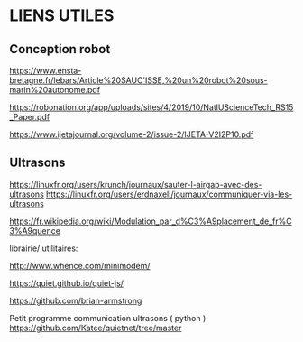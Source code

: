 # LIENS UTILES

## Conception robot

https://www.ensta-bretagne.fr/lebars/Article%20SAUC'ISSE,%20un%20robot%20sous-marin%20autonome.pdf

https://robonation.org/app/uploads/sites/4/2019/10/NatlUScienceTech_RS15_Paper.pdf

https://www.ijetajournal.org/volume-2/issue-2/IJETA-V2I2P10.pdf

## Ultrasons

https://linuxfr.org/users/krunch/journaux/sauter-l-airgap-avec-des-ultrasons
https://linuxfr.org/users/erdnaxeli/journaux/communiquer-via-les-ultrasons


https://fr.wikipedia.org/wiki/Modulation_par_d%C3%A9placement_de_fr%C3%A9quence

librairie/ utilitaires:

http://www.whence.com/minimodem/
        
https://quiet.github.io/quiet-js/

https://github.com/brian-armstrong

Petit programme communication ultrasons ( python )<br/>
https://github.com/Katee/quietnet/tree/master
